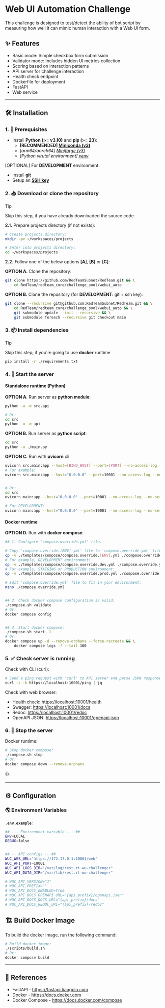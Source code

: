 # Web UI Automation Challenge

This challenge is designed to test/detect the ability of bot script by measuring how well it can mimic human interaction with a Web UI form.

## ✨ Features

- Basic mode: Simple checkbox form submission
- Validator mode: Includes hidden UI metrics collection
- Scoring based on interaction patterns
- API server for challenge interaction
- Health check endpoint
- Dockerfile for deployment
- FastAPI
- Web service

---

## 🛠 Installation

### 1. 🚧 Prerequisites

- Install **Python (>= v3.10)** and **pip (>= 23)**:
    - **[RECOMMENDED] [Miniconda (v3)](https://docs.anaconda.com/miniconda)**
    - *[arm64/aarch64] [Miniforge (v3)](https://github.com/conda-forge/miniforge)*
    - *[Python virutal environment] [venv](https://docs.python.org/3/library/venv.html)*

[OPTIONAL] For **DEVELOPMENT** environment:

- Install [**git**](https://git-scm.com/downloads)
- Setup an [**SSH key**](https://docs.github.com/en/github/authenticating-to-github/connecting-to-github-with-ssh)

### 2. 📥 Download or clone the repository

> [!TIP]
> Skip this step, if you have already downloaded the source code.

**2.1.** Prepare projects directory (if not exists):

```sh
# Create projects directory:
mkdir -pv ~/workspaces/projects

# Enter into projects directory:
cd ~/workspaces/projects
```

**2.2.** Follow one of the below options **[A]**, **[B]** or **[C]**:

**OPTION A.** Clone the repository:

```sh
git clone https://github.com/RedTeamSubnet/RedTeam.git && \
    cd RedTeam/redteam_core/challenge_pool/webui_auto
```

**OPTION B.** Clone the repository (for **DEVELOPMENT**: git + ssh key):

```sh
git clone --recursive git@github.com:RedTeamSubnet/RedTeam.git && \
    cd RedTeam/redteam_core/challenge_pool/webui_auto && \
    git submodule update --init --recursive && \
    git submodule foreach --recursive git checkout main
```

### 3. 📦 Install dependencies

> [!TIP]
> Skip this step, if you're going to use **docker** runtime

```sh
pip install -r ./requirements.txt
```

### 4. 🏁 Start the server

#### Standalone runtime (Python)

**OPTION A.** Run server as **python module**:

```sh
python -u -m src.api

# Or:
cd src
python -u -m api
```

**OPTION B.** Run server as **python script**:

```sh
cd src
python -u ./main.py
```

**OPTION C.** Run with **uvicorn** cli:

```sh
uvicorn src.main:app --host=[BIND_HOST] --port=[PORT] --no-access-log --no-server-header --proxy-headers --forwarded-allow-ips="*"
# For example:
uvicorn src.main:app --host="0.0.0.0" --port=10001 --no-access-log --no-server-header --proxy-headers --forwarded-allow-ips="*"


# Or:
cd src
uvicorn main:app --host="0.0.0.0" --port=10001 --no-access-log --no-server-header --proxy-headers --forwarded-allow-ips="*"

# For DEVELOPMENT:
uvicorn main:app --host="0.0.0.0" --port=10001 --no-access-log --no-server-header --proxy-headers --forwarded-allow-ips="*" --reload --reload-include="*.yml" --reload-include=".env"
```

#### Docker runtime

**OPTION D.** Run with **docker compose**:

```sh
## 1. Configure 'compose.override.yml' file.

# Copy 'compose.override.[ENV].yml' file to 'compose.override.yml' file:
cp -v ./templates/compose/compose.override.[ENV].yml ./compose.override.yml
# For example, DEVELOPMENT environment:
cp -v ./templates/compose/compose.override.dev.yml ./compose.override.yml
# For example, STATGING or PRODUCTION environment:
cp -v ./templates/compose/compose.override.prod.yml ./compose.override.yml

# Edit 'compose.override.yml' file to fit in your environment:
nano ./compose.override.yml


## 2. Check docker compose configuration is valid:
./compose.sh validate
# Or:
docker compose config


## 3. Start docker compose:
./compose.sh start -l
# Or:
docker compose up -d --remove-orphans --force-recreate && \
    docker compose logs -f --tail 100
```

### 5. ✅ Check server is running

Check with CLI (curl):

```sh
# Send a ping request with 'curl' to API server and parse JSON response with 'jq':
curl -s -k https://localhost:10001/ping | jq
```

Check with web browser:

- Health check: <https://localhost:10001/health>
- Swagger: <https://localhost:10001/docs>
- Redoc: <https://localhost:10001/redoc>
- OpenAPI JSON: <https://localhost:10001/openapi.json>

### 6. 🛑 Stop the server

Docker runtime:

```sh
# Stop docker compose:
./compose.sh stop
# Or:
docker compose down --remove-orphans
```

👍

---

## ⚙️ Configuration

### 🌎 Environment Variables

[**`.env.example`**](https://github.com/RedTeamSubnet/RedTeam/blob/feat/webui-auto-challenge/redteam_core/challenge_pool/webui_auto/.env.example):

```sh
## --- Environment variable --- ##
ENV=LOCAL
DEBUG=false


## -- API configs -- ##
WUC_WEB_URL="https://172.17.0.1:10001/web"
WUC_API_PORT=10001
WUC_API_LOGS_DIR="/var/log/rest.rt-wu-challenger"
WUC_API_DATA_DIR="/var/lib/rest.rt-wu-challenger"

# WUC_API_VERSION="1"
# WUC_API_PREFIX=""
# WUC_API_DOCS_ENABLED=true
# WUC_API_DOCS_OPENAPI_URL="{api_prefix}/openapi.json"
# WUC_API_DOCS_DOCS_URL="{api_prefix}/docs"
# WUC_API_DOCS_REDOC_URL="{api_prefix}/redoc"
```

## 🏗️ Build Docker Image

To build the docker image, run the following command:

```sh
# Build docker image:
./scripts/build.sh
# Or:
docker compose build
```

---

## 📑 References

- FastAPI - <https://fastapi.tiangolo.com>
- Docker - <https://docs.docker.com>
- Docker Compose - <https://docs.docker.com/compose>
